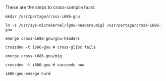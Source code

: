 These are the steps to cross-compile hurd:

```
mkdir /usr/portage/cross-i686-gnu

ln -s /usr/sys-microkernel/{gnu-headers,mig} /usr/portage/cross-i686-gnu

emerge cross-i686-gnu/gnu-headers

crossdev -t i686-gnu # cross-glibc fails

emerge cross-i686-gnu/mig

crossdev -t i686-gnu # succeeds now

i686-gnu-emerge hurd
```
